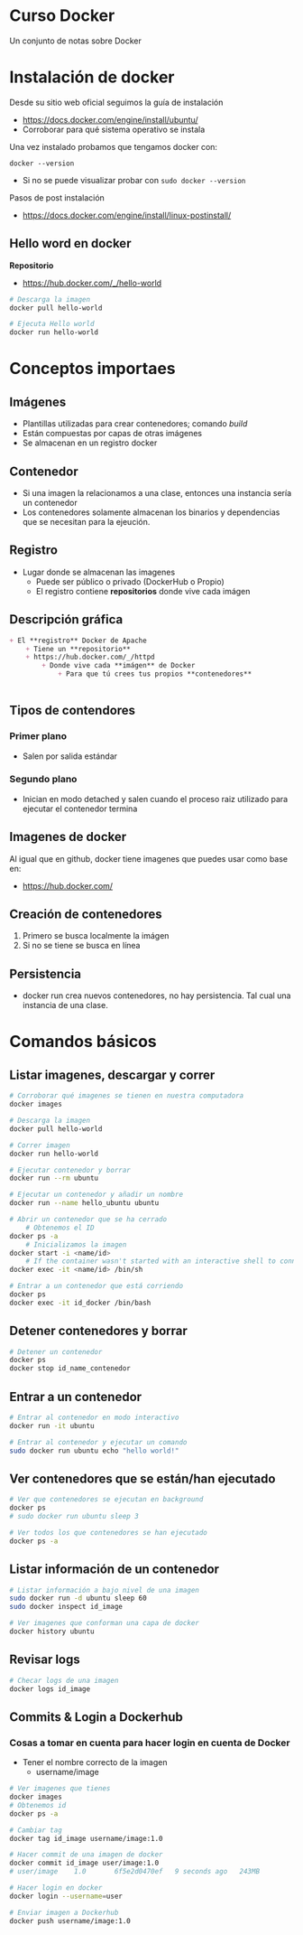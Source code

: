 # Curso Docker
Un conjunto de notas sobre Docker

# Instalación de docker

Desde su sitio web oficial seguimos la guía de instalación
+ https://docs.docker.com/engine/install/ubuntu/
+ Corroborar para qué sistema operativo se instala

Una vez instalado probamos que tengamos docker con:

```
docker --version
```
+ Si no se puede visualizar probar con `sudo docker --version`

Pasos de post instalación
+ https://docs.docker.com/engine/install/linux-postinstall/

## Hello word en docker

**Repositorio**
+ https://hub.docker.com/_/hello-world

~~~bash
# Descarga la imagen
docker pull hello-world

# Ejecuta Hello world
docker run hello-world
~~~


# Conceptos importaes

## Imágenes
+ Plantillas utilizadas para crear contenedores; comando _build_
+ Están compuestas por capas de otras imágenes
+ Se almacenan en un registro docker 

## Contenedor
+ Si una imagen la relacionamos a una clase, entonces una instancia sería un contenedor
+ Los contenedores solamente almacenan los binarios y dependencias que se necesitan para la ejeución.

## Registro
+ Lugar donde se almacenan las imagenes
    + Puede ser público o privado (DockerHub o Propio)
    + El registro contiene **repositorios** donde vive cada imágen

## Descripción gráfica
~~~markdown
+ El **registro** Docker de Apache
    + Tiene un **repositorio**
    + https://hub.docker.com/_/httpd
        + Donde vive cada **imágen** de Docker
            + Para que tú crees tus propios **contenedores**
        

~~~

## Tipos de contendores

### Primer plano
+ Salen por salida estándar

### Segundo plano
+ Inician en modo detached y salen cuando el proceso raiz utilizado para ejecutar el contenedor termina

## Imagenes de docker
Al igual que en github, docker tiene imagenes que puedes usar como base en:
+ https://hub.docker.com/


## Creación de contenedores
1. Primero se busca localmente la imágen
2. Si no se tiene se busca en línea

## Persistencia
+ docker run crea nuevos contenedores, no hay persistencia. Tal cual una instancia de una clase.

# Comandos básicos

## Listar imagenes, descargar y correr
~~~bash
# Corroborar qué imagenes se tienen en nuestra computadora
docker images

# Descarga la imagen
docker pull hello-world

# Correr imagen
docker run hello-world

# Ejecutar contenedor y borrar
docker run --rm ubuntu

# Ejecutar un contenedor y añadir un nombre
docker run --name hello_ubuntu ubuntu 

# Abrir un contenedor que se ha cerrado
    # Obtenemos el ID
docker ps -a
    # Inicializamos la imagen
docker start -i <name/id>
    # If the container wasn't started with an interactive shell to connect to, you need to do this to run a shell:
docker exec -it <name/id> /bin/sh

# Entrar a un contenedor que está corriendo
docker ps
docker exec -it id_docker /bin/bash
~~~

## Detener contenedores y borrar
~~~bash
# Detener un contenedor
docker ps
docker stop id_name_contenedor 
~~~

## Entrar a un contenedor
~~~bash
# Entrar al contenedor en modo interactivo
docker run -it ubuntu

# Entrar al contenedor y ejecutar un comando
sudo docker run ubuntu echo "hello world!"
~~~

## Ver contenedores que se están/han ejecutado

~~~bash
# Ver que contenedores se ejecutan en background
docker ps
# sudo docker run ubuntu sleep 3

# Ver todos los que contenedores se han ejecutado
docker ps -a
~~~

## Listar información de un contenedor

~~~bash
# Listar información a bajo nivel de una imagen
sudo docker run -d ubuntu sleep 60
sudo docker inspect id_image

# Ver imagenes que conforman una capa de docker
docker history ubuntu
~~~

## Revisar logs
~~~bash
# Checar logs de una imagen
docker logs id_image
~~~

## Commits & Login a Dockerhub

### Cosas a tomar en cuenta para hacer login en cuenta de Docker
+  Tener el nombre correcto de la imagen
    + username/image

~~~bash
# Ver imagenes que tienes
docker images
# Obtenemos id
docker ps -a

# Cambiar tag
docker tag id_image username/image:1.0

# Hacer commit de una imagen de docker
docker commit id_image user/image:1.0
# user/image    1.0       6f5e2d0470ef   9 seconds ago   243MB

# Hacer login en docker
docker login --username=user

# Enviar imagen a Dockerhub
docker push username/image:1.0
~~~
